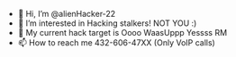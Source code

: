 - 👋 Hi, I’m @alienHacker-22
- 👀 I’m interested in Hacking stalkers! NOT YOU :)
- 🌱 My current hack target is Oooo WaasUppp Yessss RM
- 📫 How to reach me 432-606-47XX (Only VoIP calls) 

<!---
alienHacker-22/alienHacker-22 is a ✨ special ✨ repository because its `README.md` (this file) appears on your GitHub profile.
You can click the Preview link to take a look at your changes.
--->
